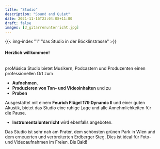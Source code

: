 ```yaml
---
title: "Studio"
description: "Sound and Quiet"
date: 2021-11-16T23:04:08+11:00
draft: false
images: [3_gitarrenunterricht.jpg]
---
```


{{< img-index "1" "das Studio in der Böcklinstrasse" >}}

#### Herzlich willkommen!

<br>
proMúsica Studio bietet Musikern, Podcastern und Produzenten einen professionellen Ort zum

- **Aufnehmen**,
- **Produzieren von Ton- und Videoinhalten** und zu
- **Proben**

Ausgestattet mit einem **Feurich Flügel 179 Dynamic II** und einer guten Akustik, bietet das Studio eine ruhige Lage und alle Annehmlichkeiten für die Pause.

- **Instrumentalunterricht** wird ebenfalls angeboten.

Das Studio ist sehr nah am Prater, dem schönsten grünen Park in Wien und dem erneuerten und verbreiterten Erdberger Steg. Dies ist ideal für Foto- und Videoaufnahmen im Freien. Bis Bald!
